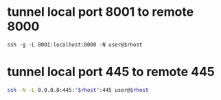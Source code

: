 # tunnel local port 8001 to remote 8000

```
ssh -g -L 8001:localhost:8000 -N user@$rhost
```

# tunnel local port 445 to remote 445

```bash
ssh -N -L 0.0.0.0:445:"$rhost":445 user@$rhost
```
